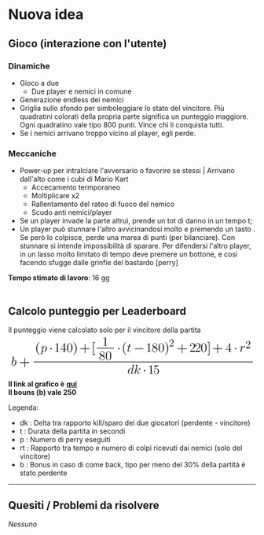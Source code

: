 # Nuova idea

## Gioco (interazione con l'utente)
### Dinamiche
- Gioco a due
  - Due player e nemici in comune
- Generazione endless dei nemici
- Griglia sullo sfondo per simboleggiare lo stato del vincitore. Più quadratini colorati della propria parte significa un punteggio maggiore.
  Ogni quadratino vale tipo 800 punti. Vince chi li conquista tutti.
- Se i nemici arrivano troppo vicino al player, egli perde.

### Meccaniche
- Power-up per intralciare l'avversario o favorire se stessi      | Arrivano dall'alto come i cubi di Mario Kart
  - Accecamento termporaneo
  - Moltiplicare x2
  - Rallentamento del rateo di fuoco del nemico
  - Scudo anti nemici/player
- Se un player invade la parte altrui, prende un tot di danno in un tempo t;
- Un player può stunnare l'altro avvicinandosi molto e premendo un tasto . Se però lo colpisce, perde una marea di punti (per bilanciare).
  Con stunnare si intende impossibilità di sparare. Per difendersi l'altro player, in un lasso molto limitato di tempo deve premere un bottone, e così facendo sfugge
  dalle grinfie del bastardo [perry]
  
**Tempo stimato di lavoro**: 16 gg
<br><br>
## Calcolo punteggio per Leaderboard
Il punteggio viene calcolato solo per il vincitore della partita
![Equazione](./Formula_calcolo_score.png)
<br>**Il link al grafico è** [**qui**](https://www.desmos.com/calculator/evwekbh6lv)
<br>**Il bouns (b) vale 250**

Legenda:
 - dk : Delta tra rapporto kill/sparo dei due giocatori (perdente - vincitore)
 - t  : Durata della partita in secondi
 - p  : Numero di perry eseguiti
 - rt : Rapporto tra tempo e numero di colpi ricevuti dai nemici (solo del vincitore)
 - b  : Bonus in caso di come back, tipo per meno del 30% della partità è stato perdente

---------------

## Quesiti / Problemi da risolvere
 *Nessuno*
